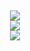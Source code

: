
<h2 align="center">
  <a href="https://github.com/Auxilor">
    <img align="center" src="https://github-readme-stats.vercel.app/api/?username=Auxilor&show_icons=true&title_color=fff&icon_color=428af5&text_color=9f9f9f&bg_color=151515">
  </a>
  <br>
  <a href="https://github.com/Auxilor/EcoEnchants">
    <img align="center" src="https://github-readme-stats.vercel.app/api/pin?username=Auxilor&repo=EcoEnchants&title_color=fff&icon_color=428af5&text_color=9f9f9f&bg_color=151515">
  </a>
  <br>
  <a href="https://github.com/Auxilor">
    <img align="center" src="https://github-readme-stats.vercel.app/api/top-langs/?username=Auxilor&title_color=fff&icon_color=428af5&text_color=9f9f9f&bg_color=151515">
  </a>
</h2>
